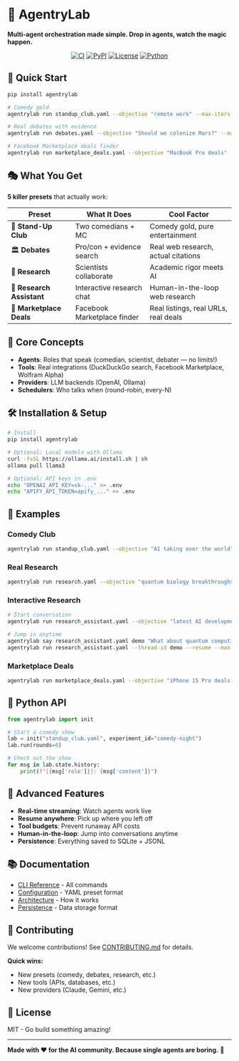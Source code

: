 # 🧪 AgentryLab

**Multi-agent orchestration made simple. Drop in agents, watch the magic happen.**

<p align="center">
  <a href="https://github.com/Alexeyisme/agentrylab/actions/workflows/ci.yml"><img alt="CI" src="https://github.com/Alexeyisme/agentrylab/actions/workflows/ci.yml/badge.svg" /></a>
  <a href="https://pypi.org/project/agentrylab/"><img alt="PyPI" src="https://img.shields.io/pypi/v/agentrylab.svg" /></a>
  <a href="https://pypi.org/project/agentrylab/"><img alt="License" src="https://img.shields.io/pypi/l/agentrylab.svg" /></a>
  <a href="https://pypi.org/project/agentrylab/"><img alt="Python" src="https://img.shields.io/pypi/pyversions/agentrylab.svg" /></a>
</p>

## 🚀 Quick Start

```bash
pip install agentrylab

# Comedy gold
agentrylab run standup_club.yaml --objective "remote work" --max-iters 4

# Real debates with evidence  
agentrylab run debates.yaml --objective "Should we colonize Mars?" --max-iters 4

# Facebook Marketplace deals finder
agentrylab run marketplace_deals.yaml --objective "MacBook Pro deals"
```

## 🎭 What You Get

**5 killer presets** that actually work:

| Preset | What It Does | Cool Factor |
|--------|-------------|-------------|
| 🎤 **Stand-Up Club** | Two comedians + MC | Comedy gold, pure entertainment |
| 🏛️ **Debates** | Pro/con + evidence search | Real web research, actual citations |
| 🔬 **Research** | Scientists collaborate | Academic rigor meets AI |
| 🤖 **Research Assistant** | Interactive research chat | Human-in-the-loop web research |
| 🛒 **Marketplace Deals** | Facebook Marketplace finder | Real listings, real URLs, real deals |

## 🧠 Core Concepts

- **Agents**: Roles that speak (comedian, scientist, debater — no limits!)
- **Tools**: Real integrations (DuckDuckGo search, Facebook Marketplace, Wolfram Alpha)
- **Providers**: LLM backends (OpenAI, Ollama)
- **Schedulers**: Who talks when (round-robin, every-N)

## 🛠️ Installation & Setup

```bash
# Install
pip install agentrylab

# Optional: Local models with Ollama
curl -fsSL https://ollama.ai/install.sh | sh
ollama pull llama3

# Optional: API keys in .env
echo "OPENAI_API_KEY=sk-..." >> .env
echo "APIFY_API_TOKEN=apify_..." >> .env
```

## 🎯 Examples

### Comedy Club
```bash
agentrylab run standup_club.yaml --objective "AI taking over the world" --max-iters 6
```

### Real Research
```bash
agentrylab run research.yaml --objective "quantum biology breakthroughs"
```

### Interactive Research
```bash
# Start conversation
agentrylab run research_assistant.yaml --objective "latest AI developments"

# Jump in anytime
agentrylab say research_assistant.yaml demo "What about quantum computing?"
agentrylab run research_assistant.yaml --thread-id demo --resume --max-iters 1
```

### Marketplace Deals
```bash
agentrylab run marketplace_deals.yaml --objective "iPhone 15 Pro deals in NYC"
```

## 🐍 Python API

```python
from agentrylab import init

# Start a comedy show
lab = init("standup_club.yaml", experiment_id="comedy-night")
lab.run(rounds=6)

# Check out the show
for msg in lab.state.history:
    print(f"[{msg['role']}]: {msg['content']}")
```

## 🔧 Advanced Features

- **Real-time streaming**: Watch agents work live
- **Resume anywhere**: Pick up where you left off
- **Tool budgets**: Prevent runaway API costs
- **Human-in-the-loop**: Jump into conversations anytime
- **Persistence**: Everything saved to SQLite + JSONL

## 📚 Documentation

- [CLI Reference](src/agentrylab/docs/CLI.md) - All commands
- [Configuration](src/agentrylab/docs/CONFIG.md) - YAML preset format
- [Architecture](src/agentrylab/docs/ARCHITECTURE.md) - How it works
- [Persistence](src/agentrylab/docs/PERSISTENCE.md) - Data storage format

## 🤝 Contributing

We welcome contributions! See [CONTRIBUTING.md](CONTRIBUTING.md) for details.

**Quick wins:**
- New presets (comedy, debates, research, etc.)
- New tools (APIs, databases, etc.)
- New providers (Claude, Gemini, etc.)

## 📄 License

MIT - Go build something amazing!

---

**Made with ❤️ for the AI community. Because single agents are boring.** 🤖